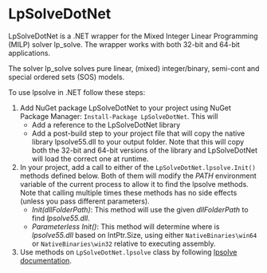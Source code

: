 # LpSolveDotNet
LpSolveDotNet is a .NET wrapper for the Mixed Integer Linear Programming (MILP) solver lp_solve. The wrapper works with both 32-bit and 64-bit applications.

The solver lp_solve solves pure linear, (mixed) integer/binary, semi-cont and special ordered sets (SOS) models.

To use lpsolve in .NET follow these steps:

1. Add NuGet package LpSolveDotNet to your project using NuGet Package Manager: `Install-Package LpSolveDotNet`. This will
   * Add a reference to the LpSolveDotNet library
   * Add a post-build step to your project file that will copy the native library lpsolve55.dll to your output folder. Note that this will copy both the 32-bit and 64-bit versions of the library and LpSolveDotNet  will load the correct one at runtime.
2. In your project, add a call to either of the `LpSolveDotNet.lpsolve.Init()` methods defined below. Both of them will modify the *PATH* environment variable of the current process to allow it to find the lpsolve methods. Note that calling multiple times these methods has no side effects (unless you pass different parameters).
   * *Init(dllFolderPath)*:  This method will use the given *dllFolderPath* to find *lpsolve55.dll*.
   * *Parameterless Init()*:  This method will determine where is *lpsolve55.dll* based on IntPtr.Size, using either `NativeBinaries\win64` or `NativeBinaries\win32` relative to executing assembly.
3. Use methods on `LpSolveDotNet.lpsolve` class by following [lpsolve documentation](http://lpsolve.sourceforge.net/5.5/index.htm).
